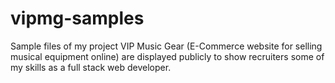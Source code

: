 # vipmg-samples
Sample files of my project VIP Music Gear (E-Commerce website for selling musical equipment online) are displayed publicly to
show recruiters some of my skills as a full stack web developer.
